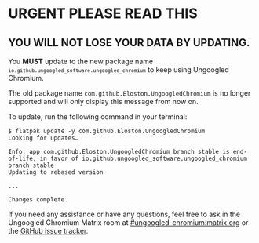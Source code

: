 # URGENT PLEASE READ THIS

## YOU WILL NOT LOSE YOUR DATA BY UPDATING.

You **MUST** update to the new package name <code><small>io.github.ungoogled_software.ungoogled_chromium</small></code> to keep using Ungoogled Chromium.

The old package name `com.github.Eloston.UngoogledChromium` is no longer supported and will only display this message from now on.

To update, run the following command in your terminal:

```
$ flatpak update -y com.github.Eloston.UngoogledChromium
Looking for updates…

Info: app com.github.Eloston.UngoogledChromium branch stable is end-of-life, in favor of io.github.ungoogled_software.ungoogled_chromium branch stable
Updating to rebased version

...

Changes complete.
```

If you need any assistance or have any questions, feel free to ask in the Ungoogled Chromium Matrix room at <a href='https://matrix.to/#/#ungoogled-chromium:matrix.org'>#ungoogled-chromium:matrix.org</a> or the <a href='https://github.com/ungoogled-software/ungoogled-chromium-flatpak/issues'>GitHub issue tracker</a>.